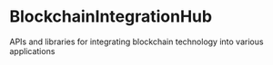 # BlockchainIntegrationHub
APIs and libraries for integrating blockchain technology into various applications
